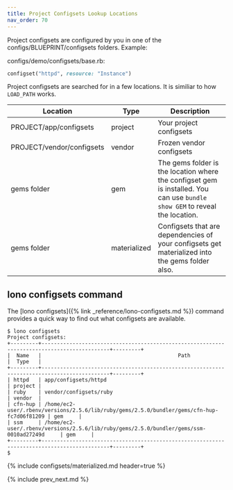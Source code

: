 ```yaml
---
title: Project Configsets Lookup Locations
nav_order: 70
---
```


Project configsets are configured by you in one of the configs/BLUEPRINT/configsets folders.  Example:

configs/demo/configsets/base.rb:

```ruby
configset("httpd", resource: "Instance")
```

Project configsets are searched for in a few locations. It is similiar to how `LOAD_PATH` works.

Location | Type | Description
--- | --- | ---
PROJECT/app/configsets | project | Your project configsets
PROJECT/vendor/configsets | vendor | Frozen vendor configsets
gems folder | gem | The gems folder is the location where the configset gem is installed. You can use `bundle show GEM` to reveal the location.
gems folder | materialized | Configsets that are dependencies of your configsets get materialized into the gems folder also.

## lono configsets command

The [lono configsets]({% link _reference/lono-configsets.md %}) command provides a quick way to find out what configsets are available.

    $ lono configsets
    Project configsets:
    +---------+--------------------------------------------------------------------------------------------+---------+
    |  Name   |                                            Path                                            |  Type   |
    +---------+--------------------------------------------------------------------------------------------+---------+
    | httpd   | app/configsets/httpd                                                                       | project |
    | ruby    | vendor/configsets/ruby                                                                     | vendor  |
    | cfn-hup | /home/ec2-user/.rbenv/versions/2.5.6/lib/ruby/gems/2.5.0/bundler/gems/cfn-hup-fc7d06f81209 | gem     |
    | ssm     | /home/ec2-user/.rbenv/versions/2.5.6/lib/ruby/gems/2.5.0/bundler/gems/ssm-0010ad27249d     | gem     |
    +---------+--------------------------------------------------------------------------------------------+---------+
    $

{% include configsets/materialized.md header=true %}

{% include prev_next.md %}

